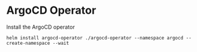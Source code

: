 # ArgoCD Operator

Install the ArgoCD operator

```shell
helm install argocd-operator ./argocd-operator --namespace argocd --create-namespace --wait
```